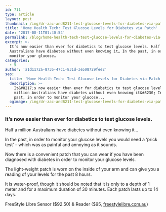 ```yaml
---
id: 711
type: article
layout: post
thumbnail: /img/dr-zac-and8211-test-glucose-levels-for-diabetes-via-patch.png
title: 'Home Health Tech: Test Glucose Levels for Diabetes via Patch'
date: '2017-08-11T01:40:54'
permalink: /blog/home-health-tech-test-glucose-levels-for-diabetes-via-patch/
excerpt: >-
  It’s now easier than ever for diabetics to test glucose levels. Half a million
  Australians have diabetes without even knowing it… In the past, in order to
  monitor your glucose…
categories:
  - 5
author: 'a1d1172a-8736-47c1-831d-3e508729fee2'
seo:
  title: 'Home Health Tech: Test Glucose Levels for Diabetes via Patch - Doctor Zac'
  description: >-
    It&#8217;s now easier than ever for diabetics to test glucose levels. Half a
    million Australians have diabetes without even knowing it&#8230; In the
    past, in order to monitor your glucose...
  ogimage: /img/dr-zac-and8211-test-glucose-levels-for-diabetes-via-patch.png
---
```


### It’s now easier than ever for diabetics to test glucose levels.

Half a million Australians have diabetes without even knowing it…

In the past, in order to monitor your glucose levels you would need a ‘prick test’ – which was as painful and annoying as it sounds.

Now there is a convenient patch that you can wear if you have been diagnosed with diabetes in order to monitor your glucose levels.

The light-weight patch is worn on the inside of your arm and can give you a reading of your levels for the past 8 hours.

It is water-proof, though it should be noted that it is only to a depth of 1 meter and for a maximum duration of 30 minutes. Each patch lasts up to 14 days.

FreeStyle Libre Sensor ($92.50) & Reader ($95, [freestylelibre.com.au](https://www.freestylelibre.com.au/))
